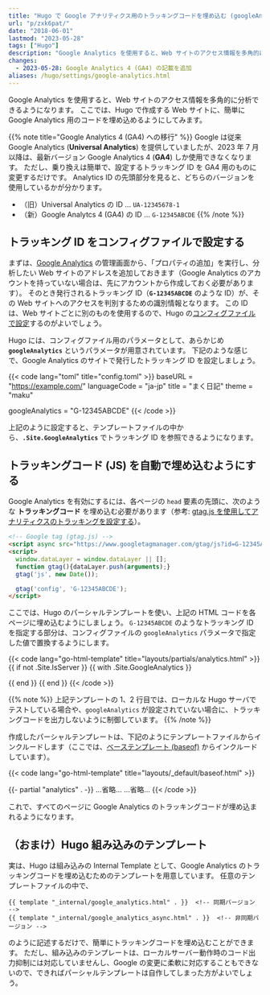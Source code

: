 ```yaml
---
title: "Hugo で Google アナリティクス用のトラッキングコードを埋め込む (googleAnalytics)"
url: "p/zxk6pat/"
date: "2018-06-01"
lastmod: "2023-05-28"
tags: ["Hugo"]
description: "Google Analytics を使用すると、Web サイトのアクセス情報を多角的に分析できるようになります。ここでは、Hugo で作成する Web サイトに、簡単に Google Analytics 用のコードを埋め込めるようにしてみます。"
changes:
  - 2023-05-28: Google Analytics 4 (GA4) の記載を追加
aliases: /hugo/settings/google-analytics.html
---
```


Google Analytics を使用すると、Web サイトのアクセス情報を多角的に分析できるようになります。
ここでは、Hugo で作成する Web サイトに、簡単に Google Analytics 用のコードを埋め込めるようにしてみます。

{{% note title="Google Analytics 4 (GA4) への移行" %}}
Google は従来 Google Analytics (__Universal Analytics__) を提供していましたが、2023 年 7 月以降は、最新バージョン Google Analytics 4 (__GA4__) しか使用できなくなります。
ただし、乗り換えは簡単で、設定するトラッキング ID を GA4 用のものに変更するだけです。
Analytics ID の先頭部分を見ると、どちらのバージョンを使用しているかが分かります。

- （旧）Universal Analytics の ID ... `UA-12345678-1`
- （新）Google Analytcs 4 (GA4) の ID ... `G-12345ABCDE`
{{% /note %}}


トラッキング ID をコンフィグファイルで設定する
----

まずは、[Google Analytics](https://analytics.google.com/) の管理画面から、「プロパティの追加」を実行し、分析したい Web サイトのアドレスを追加しておきます（Google Analytics のアカウントを持っていない場合は、先にアカウントから作成しておく必要があります）。
そのとき発行されるトラッキング ID（__`G-12345ABCDE`__ のような ID）が、その Web サイトへのアクセスを判別するための識別情報となります。
この ID は、Web サイトごとに別のものを使用するので、Hugo の[コンフィグファイルで設定](/p/5m9tdwg/)するのがよいでしょう。

Hugo には、コンフィグファイル用のパラメータとして、あらかじめ __`googleAnalytics`__ というパラメータが用意されています。
下記のような感じで、Google Analytics のサイトで発行したトラッキング ID を設定しましょう。

{{< code lang="toml" title="config.toml" >}}
baseURL = "https://example.com/"
languageCode = "ja-jp"
title = "まく日記"
theme = "maku"

googleAnalytics = "G-12345ABCDE"
{{< /code >}}

上記のように設定すると、テンプレートファイルの中から、__`.Site.GoogleAnalytics`__ でトラッキング ID を参照できるようになります。


トラッキングコード (JS) を自動で埋め込むようにする
----

Google Analytics を有効にするには、各ページの `head` 要素の先頭に、次のような __トラッキングコード__ を埋め込む必要があります（参考: [gtag.js を使用してアナリティクスのトラッキングを設定する](https://support.google.com/analytics/answer/1008080?hl=ja)）。

```html
<!-- Google tag (gtag.js) -->
<script async src="https://www.googletagmanager.com/gtag/js?id=G-12345ABCDE"></script>
<script>
  window.dataLayer = window.dataLayer || [];
  function gtag(){dataLayer.push(arguments);}
  gtag('js', new Date());

  gtag('config', 'G-12345ABCDE');
</script>
```

ここでは、Hugo のパーシャルテンプレートを使い、上記の HTML コードを各ページに埋め込むようにしましょう。
`G-12345ABCDE` のようなトラッキング ID を指定する部分は、コンフィグファイルの `googleAnalytics` パラメータで指定した値で置換するようにします。

{{< code lang="go-html-template" title="layouts/partials/analytics.html" >}}
{{ if not .Site.IsServer }}
{{ with .Site.GoogleAnalytics }}
<!-- Google tag (gtag.js) -->
<script async src="https://www.googletagmanager.com/gtag/js?id={{ . }}"></script>
<script>
  window.dataLayer = window.dataLayer || [];
  function gtag(){dataLayer.push(arguments);}
  gtag('js', new Date());

  gtag('config', '{{ "{{" }} . }}');
</script>
{{ end }}
{{ end }}
{{< /code >}}

{{% note %}}
上記テンプレートの 1、2 行目では、ローカルな Hugo サーバでテストしている場合や、`googleAnalytics` が設定されていない場合に、トラッキングコードを出力しないように制御しています。
{{% /note %}}

作成したパーシャルテンプレートは、下記のようにテンプレートファイルからインクルードします（ここでは、[ベーステンプレート (baseof)](/p/bbxj5pa/) からインクルードしています）。

{{< code lang="go-html-template" title="layouts/_default/baseof.html" >}}
<!DOCTYPE html>
<html lang="ja">
<head>
  {{- partial "analytics" . -}}
  <meta charset="UTF-8">
  ...省略...
</head>
<body>
  ...省略...
</body>
</html>
{{< /code >}}

これで、すべてのページに Google Analytics のトラッキングコードが埋め込まれるようになります。


（おまけ）Hugo 組み込みのテンプレート
----

実は、Hugo は組み込みの Internal Template として、Google Analytics のトラッキングコードを埋め込むためのテンプレートを用意しています。
任意のテンプレートファイルの中で、

```go-html-template
{{ template "_internal/google_analytics.html" . }}  <!-- 同期バージョン -->
{{ template "_internal/google_analytics_async.html" . }}  <!-- 非同期バージョン -->
```

のように記述するだけで、簡単にトラッキングコードを埋め込むことができます。
ただし、組み込みのテンプレートは、ローカルサーバー動作時のコード出力抑制には対応していませんし、Google の変更に柔軟に対応することもできないので、できればパーシャルテンプレートは自作してしまった方がよいでしょう。

